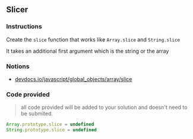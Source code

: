 ## Slicer

### Instructions

Create the `slice` function that works like `Array.slice` and `String.slice`

It takes an additional first argument which is the string or the array


### Notions

- [devdocs.io/javascript/global_objects/array/slice](https://devdocs.io/javascript/global_objects/array/slice)


### Code provided

> all code provided will be added to your solution and doesn't need to be submited.

```js
Array.prototype.slice = undefined
String.prototype.slice = undefined
```
